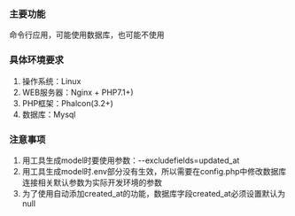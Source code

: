 ### 主要功能

命令行应用，可能使用数据库，也可能不使用

### 具体环境要求

1. 操作系统：Linux
2. WEB服务器：Nginx + PHP7.1+)
3. PHP框架：Phalcon(3.2+)
4. 数据库：Mysql

### 注意事项

1. 用工具生成model时要使用参数：--excludefields=updated_at
2. 用工具生成model时.env部分没有生效，所以需要在config.php中修改数据库连接相关默认参数为实际开发环境的参数
3. 为了使用自动添加created_at的功能，数据库字段created_at必须设置默认为null


